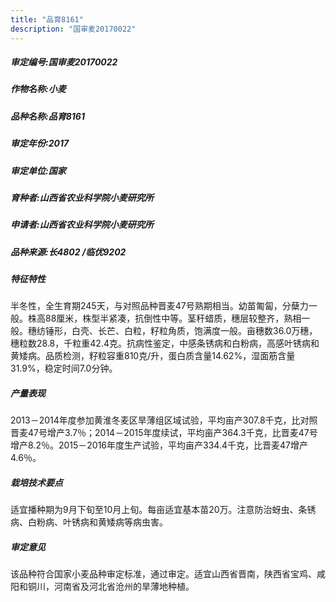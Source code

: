 ```yaml
---
title: "品育8161"
description: "国审麦20170022"
---
```

##### 审定编号:国审麦20170022

##### 作物名称:小麦

##### 品种名称:品育8161

##### 审定年份:2017

##### 审定单位:国家

##### 育种者:山西省农业科学院小麦研究所

##### 申请者:山西省农业科学院小麦研究所

##### 品种来源:长4802 /临优9202

##### 特征特性
半冬性，全生育期245天，与对照品种晋麦47号熟期相当。幼苗匍匐，分蘖力一般。株高88厘米，株型半紧凑，抗倒性中等。茎秆蜡质，穗层较整齐，熟相一般。穗纺锤形，白壳、长芒、白粒，籽粒角质，饱满度一般。亩穗数36.0万穗，穗粒数28.8，千粒重42.4克。抗病性鉴定，中感条锈病和白粉病，高感叶锈病和黄矮病。品质检测，籽粒容重810克/升，蛋白质含量14.62%，湿面筋含量31.9%，稳定时间7.0分钟。

##### 产量表现
2013－2014年度参加黄淮冬麦区旱薄组区域试验，平均亩产307.8千克，比对照晋麦47号增产3.7％；2014－2015年度续试，平均亩产364.3千克，比晋麦47号增产8.2％。2015－2016年度生产试验，平均亩产334.4千克，比晋麦47增产4.6％。

##### 栽培技术要点
适宜播种期为9月下旬至10月上旬。每亩适宜基本苗20万。注意防治蚜虫、条锈病、白粉病、叶锈病和黄矮病等病虫害。

##### 审定意见
该品种符合国家小麦品种审定标准，通过审定。适宜山西省晋南，陕西省宝鸡、咸阳和铜川，河南省及河北省沧州的旱薄地种植。
